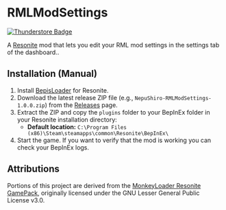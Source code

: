 # RMLModSettings
[![Thunderstore Badge](https://modding.resonite.net/assets/available-on-thunderstore.svg)](https://thunderstore.io/c/resonite/)

A [Resonite](https://resonite.com/) mod that lets you edit your RML mod settings in the settings tab of the dashboard..

## Installation (Manual)
1. Install [BepisLoader](https://github.com/ResoniteModding/BepisLoader) for Resonite.
2. Download the latest release ZIP file (e.g., `NepuShiro-RMLModSettings-1.0.0.zip`) from the [Releases](https://github.com/NepuShiro/RMLModSettings/releases) page.
3. Extract the ZIP and copy the `plugins` folder to your BepInEx folder in your Resonite installation directory:
   - **Default location:** `C:\Program Files (x86)\Steam\steamapps\common\Resonite\BepInEx\`
4. Start the game. If you want to verify that the mod is working you can check your BepInEx logs.

## Attributions
Portions of this project are derived from the [MonkeyLoader Resonite GamePack](https://github.com/ResoniteModdingGroup/MonkeyLoader.GamePacks.Resonite), originally licensed under the GNU Lesser General Public License v3.0.
